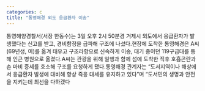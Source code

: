 ```yaml
---
categories: c
title: "통영해경 외도 응급환자 이송"
---
```

통영해양경찰서(서장 한동수)는 3일 오후 2시 50분경 거제시 외도에서 응급환자가 발생했다는 신고를 받고, 경비함정을 급파해 구조에 나섰다.현장에 도착한 통영해경은 A씨(69년생, 여)를 옮겨 태우고 구조라항으로 신속하게 이송, 대기 중이던 119구급대를 통해 인근 병원으로 옮겼다.A씨는 관광을 위해 일행과 함께 섬에 도착한 직후 호흡곤란과 손 마비 증세를 호소해 구조를 요청하게 됐다.통영해경 관계자는 “도서지역이나 해상에서 응급환자 발생에 대비해 항상 즉응 대세를 유지하고 있다”며 “도서민의 생명과 안전을 지키는데 최선을 다하겠다